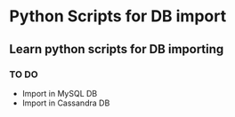 # Python Scripts for DB import

## Learn python scripts for DB importing

### TO DO

- Import in MySQL DB
- Import in Cassandra DB